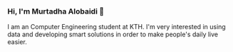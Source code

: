 ### Hi, I'm Murtadha Alobaidi 👋 

I am an Computer Engineering student at KTH. 
I'm very interested in using data and developing smart solutions in order to make people's daily live easier. 
